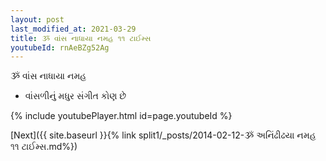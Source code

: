 ```yaml
---
layout: post
last_modified_at: 2021-03-29
title: ૐ વાંસ નાધાયા નમહ ૧૧ ટાઈમ્સ
youtubeId: rnAeBZg52Ag
---
```

 
 
 ૐ વાંસ નાધાયા નમહ  
 
 -  વાંસળીનું મધુર સંગીત કોણ છે 
 
  
 
  
 
 
 
 
 
 


{% include youtubePlayer.html id=page.youtubeId %}
 
[Next]({{ site.baseurl }}{% link  split1/_posts/2014-02-12-ૐ અનિંઢીઢયા નમહ ૧૧ ટાઈમ્સ.md%})
 
